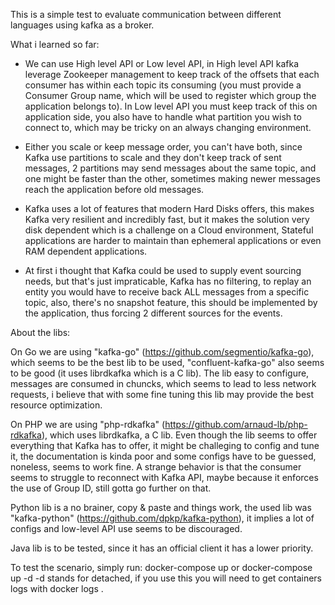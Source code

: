 This is a simple test to evaluate communication between different languages using kafka as a broker.

What i learned so far:
- We can use High level API or Low level API, in High level API kafka leverage Zookeeper management to keep track of the offsets that each consumer has within each topic its consuming (you must provide a Consumer Group name, which will be used to register which group the application belongs to). In Low level API you must keep track of this on application side, you also have to handle what partition you wish to connect to, which may be tricky on an always changing environment.

- Either you scale or keep message order, you can't have both, since Kafka use partitions to scale and they don't keep track of sent messages, 2 partitions may send messages about the same topic, and one might be faster than the other, sometimes making newer messages reach the application before old messages.

- Kafka uses a lot of features that modern Hard Disks offers, this makes Kafka very resilient and incredibly fast, but it makes the solution very disk dependent which is a challenge on a Cloud environment, Stateful applications are harder to maintain than ephemeral applications or even RAM dependent applications.

- At first i thought that Kafka could be used to supply event sourcing needs, but that's just impraticable, Kafka has no filtering, to replay an entity you would have to receive back ALL messages from a specific topic, also, there's no snapshot feature, this should be implemented by the application, thus forcing 2 different sources for the events.

About the libs:

On Go we are using "kafka-go" (https://github.com/segmentio/kafka-go), which seems to be the best lib to be used, "confluent-kafka-go" also seems to be good (it uses librdkafka which is a C lib). The lib easy to configure, messages are consumed in chuncks, which seems to lead to less network requests, i believe that with some fine tuning this lib may provide the best resource optimization.

On PHP we are using "php-rdkafka" (https://github.com/arnaud-lb/php-rdkafka), which uses librdkafka, a C lib. Even though the lib seems to offer everything that Kafka has to offer, it might be challeging to config and tune it, the documentation is kinda poor and some configs have to be guessed, noneless, seems to work fine. A strange behavior is that the consumer seems to struggle to reconnect with Kafka API, maybe because it enforces the use of Group ID, still gotta go further on that.

Python lib is a no brainer, copy & paste and things work, the used lib was "kafka-python" (https://github.com/dpkp/kafka-python), it implies a lot of configs and low-level API use seems to be discouraged.

Java lib is to be tested, since it has an official client it has a lower priority.

To test the scenario, simply run:
docker-compose up or docker-compose up -d
-d stands for detached, if you use this you will need to get containers logs with docker logs <container-id>.